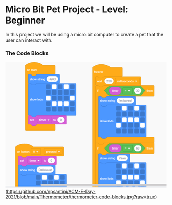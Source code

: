 # Micro Bit Pet Project - Level: Beginner
In this project we will be using a micro:bit computer to create a pet that the user can interact with.

### The Code Blocks
![](https://github.com/npsantini/ACM-E-Day-2021/blob/main/Micro%20Bit%20Pet/pet_code_block_1.png)
(https://github.com/npsantini/ACM-E-Day-2021/blob/main/Thermometer/thermometer-code-blocks.jpg?raw=true)
